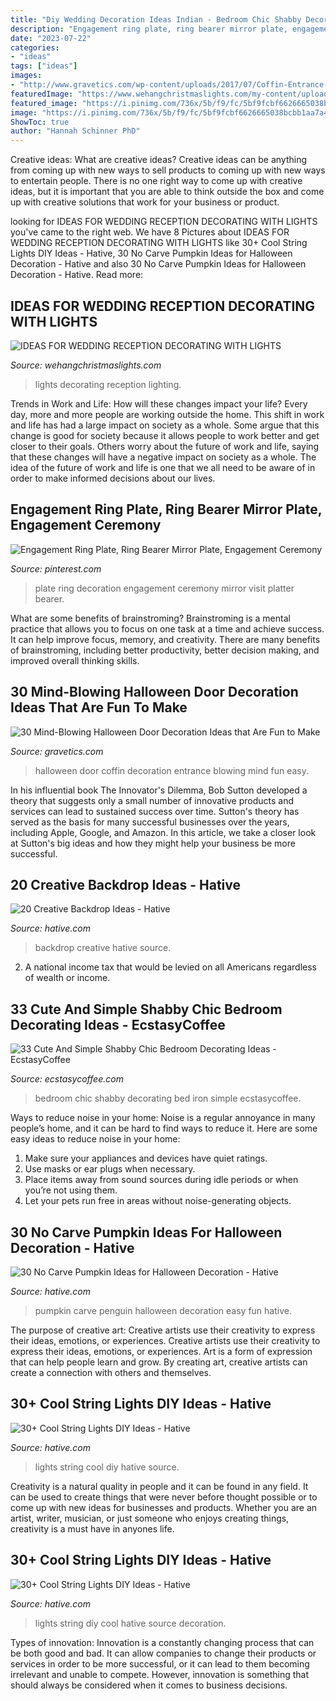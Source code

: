 ```yaml
---
title: "Diy Wedding Decoration Ideas Indian - Bedroom Chic Shabby Decorating Bed Iron Simple Ecstasycoffee"
description: "Engagement ring plate, ring bearer mirror plate, engagement ceremony"
date: "2023-07-22"
categories:
- "ideas"
tags: ["ideas"]
images:
- "http://www.gravetics.com/wp-content/uploads/2017/07/Coffin-Entrance-Halloween-Door.jpg"
featuredImage: "https://www.wehangchristmaslights.com/my-content/uploads/photo-gallery/f0118ae9a4c96706a7f24bdc38fdc990.jpg"
featured_image: "https://i.pinimg.com/736x/5b/f9/fc/5bf9fcbf6626665038bcbb1aa7a471ab.jpg"
image: "https://i.pinimg.com/736x/5b/f9/fc/5bf9fcbf6626665038bcbb1aa7a471ab.jpg"
ShowToc: true
author: "Hannah Schinner PhD"
---
```



Creative ideas: What are creative ideas?
Creative ideas can be anything from coming up with new ways to sell products to coming up with new ways to entertain people. There is no one right way to come up with creative ideas, but it is important that you are able to think outside the box and come up with creative solutions that work for your business or product.

	

		
looking for IDEAS FOR WEDDING RECEPTION DECORATING WITH LIGHTS you've came to the right web. We have 8 Pictures about IDEAS FOR WEDDING RECEPTION DECORATING WITH LIGHTS like 30+ Cool String Lights DIY Ideas - Hative, 30 No Carve Pumpkin Ideas for Halloween Decoration - Hative and also 30 No Carve Pumpkin Ideas for Halloween Decoration - Hative. Read more:
		
    
## IDEAS FOR WEDDING RECEPTION DECORATING WITH LIGHTS

<img loading=lazy src="https://www.wehangchristmaslights.com/my-content/uploads/photo-gallery/f0118ae9a4c96706a7f24bdc38fdc990.jpg" onerror="this.onerror=null;this.src='https://tse3.mm.bing.net/th?id=OIP.-nEnL6qHd5cWZVubYwg09AHaJQ&amp;pid=15.1';" alt="IDEAS FOR WEDDING RECEPTION DECORATING WITH LIGHTS">

_Source: wehangchristmaslights.com_

>lights decorating reception lighting. 

	

Trends in Work and Life: How will these changes impact your life?
Every day, more and more people are working outside the home. This shift in work and life has had a large impact on society as a whole. Some argue that this change is good for society because it allows people to work better and get closer to their goals. Others worry about the future of work and life, saying that these changes will have a negative impact on society as a whole. The idea of the future of work and life is one that we all need to be aware of in order to make informed decisions about our lives.

    
## Engagement Ring Plate, Ring Bearer Mirror Plate, Engagement Ceremony

<img loading=lazy src="https://i.pinimg.com/736x/5b/f9/fc/5bf9fcbf6626665038bcbb1aa7a471ab.jpg" onerror="this.onerror=null;this.src='https://tse2.mm.bing.net/th?id=OIP.exeThlKetMbRKiJsnegvZAHaJ4&amp;pid=15.1';" alt="Engagement Ring Plate, Ring Bearer Mirror Plate, Engagement Ceremony">

_Source: pinterest.com_

>plate ring decoration engagement ceremony mirror visit platter bearer. 

	

What are some benefits of brainstroming?
Brainstroming is a mental practice that allows you to focus on one task at a time and achieve success. It can help improve focus, memory, and creativity. There are many benefits of brainstroming, including better productivity, better decision making, and improved overall thinking skills.

    
## 30 Mind-Blowing Halloween Door Decoration Ideas That Are Fun To Make

<img loading=lazy src="http://www.gravetics.com/wp-content/uploads/2017/07/Coffin-Entrance-Halloween-Door.jpg" onerror="this.onerror=null;this.src='https://tse4.mm.bing.net/th?id=OIP.Q-rrHyLsiNAn_NSHEVhoyQHaNL&amp;pid=15.1';" alt="30 Mind-Blowing Halloween Door Decoration Ideas that Are Fun to Make">

_Source: gravetics.com_

>halloween door coffin decoration entrance blowing mind fun easy. 

	

In his influential book The Innovator's Dilemma, Bob Sutton developed a theory that suggests only a small number of innovative products and services can lead to sustained success over time. Sutton's theory has served as the basis for many successful businesses over the years, including Apple, Google, and Amazon. In this article, we take a closer look at Sutton's big ideas and how they might help your business be more successful.

    
## 20 Creative Backdrop Ideas - Hative

<img loading=lazy src="https://hative.com/wp-content/uploads/2014/12/backdrop-ideas/19-creative-backdrop-ideas.jpg" onerror="this.onerror=null;this.src='https://tse1.mm.bing.net/th?id=OIP.TV11iFz-wHivhmylYNRbAAHaLH&amp;pid=15.1';" alt="20 Creative Backdrop Ideas - Hative">

_Source: hative.com_

>backdrop creative hative source. 

	

2. A national income tax that would be levied on all Americans regardless of wealth or income.

    
## 33 Cute And Simple Shabby Chic Bedroom Decorating Ideas - EcstasyCoffee

<img loading=lazy src="http://www.ecstasycoffee.com/wp-content/uploads/2016/08/Shabby-Chic-Bedroom-With-Vintage-Iron-Bed-And-Floral-Beddings.jpg" onerror="this.onerror=null;this.src='https://tse4.mm.bing.net/th?id=OIP.h46cEys-Cx0N5jMDYvcD9wHaLH&amp;pid=15.1';" alt="33 Cute And Simple Shabby Chic Bedroom Decorating Ideas - EcstasyCoffee">

_Source: ecstasycoffee.com_

>bedroom chic shabby decorating bed iron simple ecstasycoffee. 

	

Ways to reduce noise in your home:
Noise is a regular annoyance in many people’s home, and it can be hard to find ways to reduce it. Here are some easy ideas to reduce noise in your home:
1. Make sure your appliances and devices have quiet ratings.
2. Use masks or ear plugs when necessary.
3. Place items away from sound sources during idle periods or when you’re not using them.
4. Let your pets run free in areas without noise-generating objects.

    
## 30 No Carve Pumpkin Ideas For Halloween Decoration - Hative

<img loading=lazy src="https://hative.com/wp-content/uploads/2014/10/no-carve-pumpkin-ideas/11-penguin-pumpkin.jpg" onerror="this.onerror=null;this.src='https://tse4.mm.bing.net/th?id=OIP.wMhHBHLbB7E_gTUw7f8n1gHaH9&amp;pid=15.1';" alt="30 No Carve Pumpkin Ideas for Halloween Decoration - Hative">

_Source: hative.com_

>pumpkin carve penguin halloween decoration easy fun hative. 

	

The purpose of creative art: Creative artists use their creativity to express their ideas, emotions, or experiences.
Creative artists use their creativity to express their ideas, emotions, or experiences. Art is a form of expression that can help people learn and grow. By creating art, creative artists can create a connection with others and themselves.

    
## 30+ Cool String Lights DIY Ideas - Hative

<img loading=lazy src="https://hative.com/wp-content/uploads/2015/01/string-lights-diy-ideas/3-string-lights-diy-ideas.jpg" onerror="this.onerror=null;this.src='https://tse4.mm.bing.net/th?id=OIP.H1fqa4ryPSqFtqhvEBjTvgHaLH&amp;pid=15.1';" alt="30+ Cool String Lights DIY Ideas - Hative">

_Source: hative.com_

>lights string cool diy hative source. 

	

Creativity is a natural quality in people and it can be found in any field. It can be used to create things that were never before thought possible or to come up with new ideas for businesses and products. Whether you are an artist, writer, musician, or just someone who enjoys creating things, creativity is a must have in anyones life.

    
## 30+ Cool String Lights DIY Ideas - Hative

<img loading=lazy src="https://hative.com/wp-content/uploads/2015/01/string-lights-diy-ideas/10-string-lights-diy-ideas.jpg" onerror="this.onerror=null;this.src='https://tse4.mm.bing.net/th?id=OIP.7dm6TU_SN_LB_juiC8mwRQHaLG&amp;pid=15.1';" alt="30+ Cool String Lights DIY Ideas - Hative">

_Source: hative.com_

>lights string diy cool hative source decoration. 

	

Types of innovation:
Innovation is a constantly changing process that can be both good and bad. It can allow companies to change their products or services in order to be more successful, or it can lead to them becoming irrelevant and unable to compete. However, innovation is something that should always be considered when it comes to business decisions.


